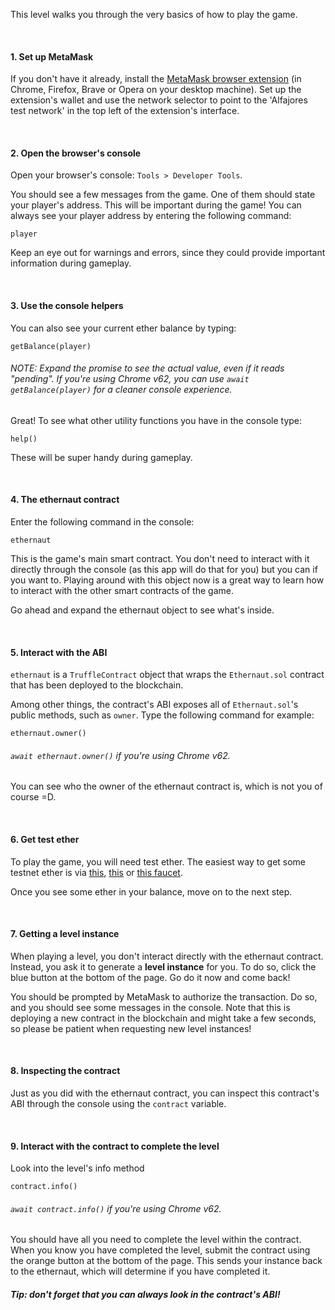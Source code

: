 This level walks you through the very basics of how to play the game.

&nbsp;

#### 1. Set up MetaMask

If you don't have it already, install the [MetaMask browser extension](https://metamask.io/) (in Chrome, Firefox, Brave or Opera on your desktop machine).
Set up the extension's wallet and use the network selector to point to the 'Alfajores test network' in the top left of the extension's interface.

&nbsp;

#### 2. Open the browser's console

Open your browser's console: `Tools > Developer Tools`.

You should see a few messages from the game. One of them should state your player's address. This will be important during the game! You can always see your player address by entering the following command:

```
player
```

Keep an eye out for warnings and errors, since they could provide important information during gameplay.

&nbsp;

#### 3. Use the console helpers

You can also see your current ether balance by typing:

```
getBalance(player)
```

###### NOTE: Expand the promise to see the actual value, even if it reads "pending". If you're using Chrome v62, you can use `await getBalance(player)` for a cleaner console experience.

Great! To see what other utility functions you have in the console type:

```
help()
```

These will be super handy during gameplay.

&nbsp;

#### 4. The ethernaut contract

Enter the following command in the console:

```
ethernaut
```

This is the game's main smart contract. You don't need to interact with it directly through the console (as this app will do that for you) but you can if you want to. Playing around with this object now is a great way to learn how to interact with the other smart contracts of the game.

Go ahead and expand the ethernaut object to see what's inside.

&nbsp;

#### 5. Interact with the ABI

`ethernaut` is a `TruffleContract` object that wraps the `Ethernaut.sol` contract that has been deployed to the blockchain.

Among other things, the contract's ABI exposes all of `Ethernaut.sol`'s public methods, such as `owner`. Type the following command for example:

```
ethernaut.owner()
```

###### `await ethernaut.owner()` if you're using Chrome v62.

You can see who the owner of the ethernaut contract is, which is not you of course =D.

&nbsp;

#### 6. Get test ether

To play the game, you will need test ether. The easiest way to get some testnet ether is via [this](https://faucet.rinkeby.io/), [this](https://faucets.chain.link/rinkeby) or [this faucet](https://faucet.paradigm.xyz/).

Once you see some ether in your balance, move on to the next step.

&nbsp;

#### 7. Getting a level instance

When playing a level, you don't interact directly with the ethernaut contract. Instead, you ask it to generate a **level instance** for you. To do so, click the blue button at the bottom of the page. Go do it now and come back!

You should be prompted by MetaMask to authorize the transaction. Do so, and you should see some messages in the console. Note that this is deploying a new contract in the blockchain and might take a few seconds, so please be patient when requesting new level instances!

&nbsp;

#### 8. Inspecting the contract

Just as you did with the ethernaut contract, you can inspect this contract's ABI through the console using the `contract` variable.

&nbsp;

#### 9. Interact with the contract to complete the level

Look into the level's info method

```
contract.info()
```

###### `await contract.info()` if you're using Chrome v62.

You should have all you need to complete the level within the contract.
When you know you have completed the level, submit the contract using the orange button at the bottom of the page.
This sends your instance back to the ethernaut, which will determine if you have completed it.

##### Tip: don't forget that you can always look in the contract's ABI!
